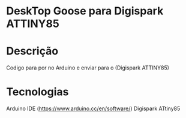 # DeskTop Goose para Digispark ATTINY85

# Descrição
Codigo para por no Arduino e enviar para o (Digispark ATTINY85)

# Tecnologias
Arduino IDE (https://www.arduino.cc/en/software/)
Digispark ATtiny85











